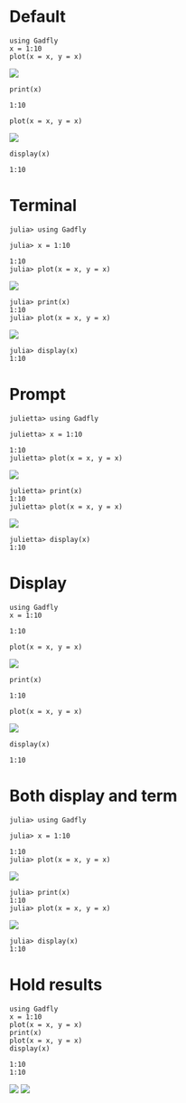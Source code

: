 
# Default

~~~~{.julia}
using Gadfly
x = 1:10
plot(x = x, y = x)

~~~~~~~~~~~~~


![](figures/test_hold_1_1.png) 

~~~~{.julia}
print(x)

~~~~~~~~~~~~~


~~~~
1:10
~~~~



~~~~{.julia}
plot(x = x, y = x)

~~~~~~~~~~~~~


![](figures/test_hold_1_2.png) 

~~~~{.julia}
display(x)
~~~~~~~~~~~~~


~~~~
1:10
~~~~





# Terminal

~~~~{.julia}
julia> using Gadfly

julia> x = 1:10

1:10
julia> plot(x = x, y = x)

~~~~~~~~~~~~~


![](figures/test_hold_2_1.png) 

~~~~{.julia}
julia> print(x)
1:10
julia> plot(x = x, y = x)

~~~~~~~~~~~~~


![](figures/test_hold_2_2.png) 

~~~~{.julia}
julia> display(x)
1:10
~~~~~~~~~~~~~





# Prompt

~~~~{.julia}
julietta> using Gadfly

julietta> x = 1:10

1:10
julietta> plot(x = x, y = x)

~~~~~~~~~~~~~


![](figures/test_hold_3_1.png) 

~~~~{.julia}
julietta> print(x)
1:10
julietta> plot(x = x, y = x)

~~~~~~~~~~~~~


![](figures/test_hold_3_2.png) 

~~~~{.julia}
julietta> display(x)
1:10
~~~~~~~~~~~~~





# Display

~~~~{.julia}
using Gadfly
x = 1:10

~~~~~~~~~~~~~


~~~~
1:10
~~~~



~~~~{.julia}
plot(x = x, y = x)

~~~~~~~~~~~~~


![](figures/test_hold_4_1.png) 

~~~~{.julia}
print(x)

~~~~~~~~~~~~~


~~~~
1:10
~~~~



~~~~{.julia}
plot(x = x, y = x)

~~~~~~~~~~~~~


![](figures/test_hold_4_2.png) 

~~~~{.julia}
display(x)
~~~~~~~~~~~~~


~~~~
1:10
~~~~





# Both display and term

~~~~{.julia}
julia> using Gadfly

julia> x = 1:10

1:10
julia> plot(x = x, y = x)

~~~~~~~~~~~~~


![](figures/test_hold_5_1.png) 

~~~~{.julia}
julia> print(x)
1:10
julia> plot(x = x, y = x)

~~~~~~~~~~~~~


![](figures/test_hold_5_2.png) 

~~~~{.julia}
julia> display(x)
1:10
~~~~~~~~~~~~~






# Hold results

~~~~{.julia}
using Gadfly
x = 1:10
plot(x = x, y = x)
print(x)
plot(x = x, y = x)
display(x)
~~~~~~~~~~~~~


~~~~
1:10
1:10
~~~~


![](figures/test_hold_6_1.png) 
![](figures/test_hold_6_2.png) 
